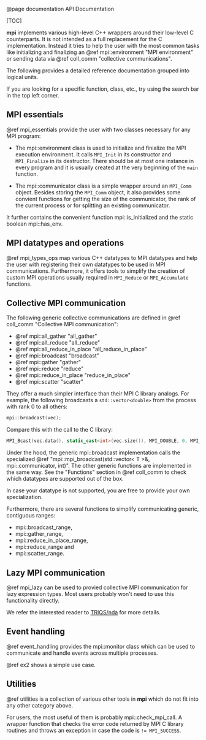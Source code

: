 @page documentation API Documentation

[TOC]

**mpi** implements various high-level C++ wrappers around their low-level C counterparts.
It is not intended as a full replacement for the C implementation.
Instead it tries to help the user with the most common tasks like initializing and finalizing an @ref mpi::environment
"MPI environment" or sending data via @ref coll_comm "collective communications".

The following provides a detailed reference documentation grouped into logical units.

If you are looking for a specific function, class, etc., try using the search bar in the top left corner.

## MPI essentials

@ref mpi_essentials provide the user with two classes necessary for any MPI program:

* The mpi::environment class is used to initialize and finialize the MPI execution environment.
  It calls `MPI_Init` in its constructor and `MPI_Finalize` in its destructor.
  There should be at most one instance in every program and it is usually created at the very beginning of the `main`
  function.

* The mpi::communicator class is a simple wrapper around an `MPI_Comm` object.
  Besides storing the `MPI_Comm` object, it also provides some convient functions for getting the size of the
  communicator, the rank of the current process or for splitting an existing communicator.

It further contains the convenient function mpi::is_initialized and the static boolean mpi::has_env.

## MPI datatypes and operations

@ref mpi_types_ops map various C++ datatypes to MPI datatypes and help the user with registering their own datatypes to
be used in MPI communications.
Furthermore, it offers tools to simplify the creation of custom MPI operations usually required in `MPI_Reduce` or
`MPI_Accumulate` functions.

## Collective MPI communication

The following generic collective communications are defined in @ref coll_comm "Collective MPI communication":

* @ref mpi::all_gather "all_gather"
* @ref mpi::all_reduce "all_reduce"
* @ref mpi::all_reduce_in_place "all_reduce_in_place"
* @ref mpi::broadcast "broadcast"
* @ref mpi::gather "gather"
* @ref mpi::reduce "reduce"
* @ref mpi::reduce_in_place "reduce_in_place"
* @ref mpi::scatter "scatter"

They offer a much simpler interface than their MPI C library analogs.
For example, the following broadcasts a `std::vector<double>` from the process with rank 0 to all others:

```cpp
mpi::broadcast(vec);
```

Compare this with the call to the C library:

```cpp
MPI_Bcast(vec.data(), static_cast<int>(vec.size()), MPI_DOUBLE, 0, MPI_COMM_WORLD);
```

Under the hood, the generic mpi::broadcast implementation calls the specialized
@ref "mpi::mpi_broadcast(std::vector< T >&, mpi::communicator, int)".
The other generic functions are implemented in the same way.
See the "Functions" section in @ref coll_comm to check which datatypes are supported out of the box.

In case your datatype is not supported, you are free to provide your own specialization.

Furthermore, there are several functions to simplify communicating generic, contiguous ranges:
- mpi::broadcast_range,
- mpi::gather_range,
- mpi::reduce_in_place_range,
- mpi::reduce_range and
- mpi::scatter_range.

## Lazy MPI communication

@ref mpi_lazy can be used to provied collective MPI communication for lazy expression types.
Most users probably won't need to use this functionality directly.

We refer the interested reader to [TRIQS/nda](https://triqs.github.io/nda/latest/group__av__mpi.html) for more details.

## Event handling

@ref event_handling provides the mpi::monitor class which can be used to communicate and handle events across multiple
processes.

@ref ex2 shows a simple use case.

## Utilities

@ref utilities is a collection of various other tools in **mpi** which do not fit into any other category above.

For users, the most useful of them is probably mpi::check_mpi_call.
A wrapper function that checks the error code returned by MPI C library routines and throws an exception in case the
code is `!= MPI_SUCCESS`.
